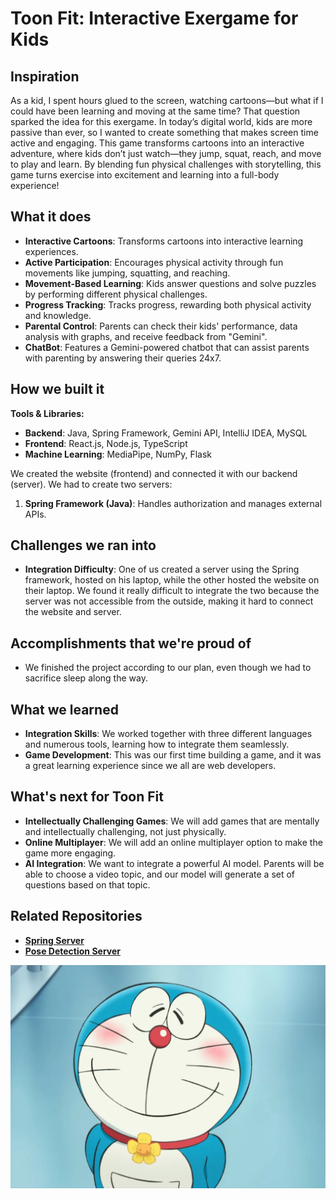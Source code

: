 # Toon Fit: Interactive Exergame for Kids

## Inspiration
As a kid, I spent hours glued to the screen, watching cartoons—but what if I could have been learning and moving at the same time? That question sparked the idea for this exergame. In today’s digital world, kids are more passive than ever, so I wanted to create something that makes screen time active and engaging. This game transforms cartoons into an interactive adventure, where kids don’t just watch—they jump, squat, reach, and move to play and learn. By blending fun physical challenges with storytelling, this game turns exercise into excitement and learning into a full-body experience!

## What it does
- **Interactive Cartoons**: Transforms cartoons into interactive learning experiences.
- **Active Participation**: Encourages physical activity through fun movements like jumping, squatting, and reaching.
- **Movement-Based Learning**: Kids answer questions and solve puzzles by performing different physical challenges.
- **Progress Tracking**: Tracks progress, rewarding both physical activity and knowledge.
- **Parental Control**: Parents can check their kids' performance, data analysis with graphs, and receive feedback from "Gemini".
- **ChatBot**: Features a Gemini-powered chatbot that can assist parents with parenting by answering their queries 24x7.

## How we built it
**Tools & Libraries:**  
- **Backend**: Java, Spring Framework, Gemini API, IntelliJ IDEA, MySQL  
- **Frontend**: React.js, Node.js, TypeScript  
- **Machine Learning**: MediaPipe, NumPy, Flask  

We created the website (frontend) and connected it with our backend (server). We had to create two servers:  
1. **Spring Framework (Java)**: Handles authorization and manages external APIs.

## Challenges we ran into
- **Integration Difficulty**: One of us created a server using the Spring framework, hosted on his laptop, while the other hosted the website on their laptop. We found it really difficult to integrate the two because the server was not accessible from the outside, making it hard to connect the website and server.

## Accomplishments that we're proud of
- We finished the project according to our plan, even though we had to sacrifice sleep along the way.

## What we learned
- **Integration Skills**: We worked together with three different languages and numerous tools, learning how to integrate them seamlessly.
- **Game Development**: This was our first time building a game, and it was a great learning experience since we all are web developers.

## What's next for Toon Fit
- **Intellectually Challenging Games**: We will add games that are mentally and intellectually challenging, not just physically.
- **Online Multiplayer**: We will add an online multiplayer option to make the game more engaging.
- **AI Integration**: We want to integrate a powerful AI model. Parents will be able to choose a video topic, and our model will generate a set of questions based on that topic.
## Related Repositories  
- **[Spring Server](https://github.com/rjaswal1634/SpringBoot_Server.git)**  
- **[Pose Detection Server](https://github.com/rjaswal1634/mediapipe_server.git)**  



![Toon Fit Logo](doraemon.webp)
